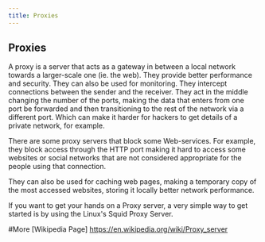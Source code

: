 ```yaml
---
title: Proxies
---
```

## Proxies

A proxy is a server that acts as a gateway in between a local network towards a larger-scale one (ie. the web). They provide better performance and security. They can also be used for monitoring. They intercept connections between the sender and the receiver. They act in the middle changing the number of the ports, making the data that enters from one port be forwarded and then transitioning to the rest of the network via a different port. Which can make it harder for hackers to get details of a private network, for example. 

There are some proxy servers that block some Web-services. For example, they block access through the HTTP port making it hard to access some websites or social networks that are not considered appropriate for the people using that connection. 

They can also be used for caching web pages, making a temporary copy of the most accessed websites, storing it locally better network performance. 

If you want to get your hands on a Proxy server, a very simple way to get started is by using the Linux's Squid Proxy Server.


#More
[Wikipedia Page] https://en.wikipedia.org/wiki/Proxy_server
